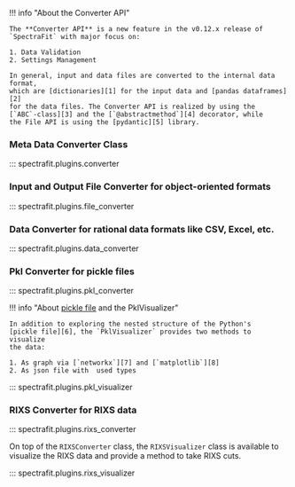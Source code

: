 !!! info "About the Converter API"

    The **Converter API** is a new feature in the v0.12.x release of
    `SpectraFit` with major focus on:

    1. Data Validation
    2. Settings Management

    In general, input and data files are converted to the internal data format,
    which are [dictionaries][1] for the input data and [pandas dataframes][2]
    for the data files. The Converter API is realized by using the
    [`ABC`-class][3] and the [`@abstractmethod`][4] decorator, while
    the File API is using the [pydantic][5] library.

### Meta Data Converter Class

::: spectrafit.plugins.converter

### Input and Output File Converter for object-oriented formats

::: spectrafit.plugins.file_converter

### Data Converter for rational data formats like CSV, Excel, etc.

::: spectrafit.plugins.data_converter

### Pkl Converter for pickle files

::: spectrafit.plugins.pkl_converter

!!! info "About [pickle file][6] and the PklVisualizer"

    In addition to exploring the nested structure of the Python's
    [pickle file][6], the `PklVisualizer` provides two methods to visualize
    the data:

    1. As graph via [`networkx`][7] and [`matplotlib`][8]
    2. As json file with  used types

::: spectrafit.plugins.pkl_visualizer

### RIXS Converter for RIXS data

::: spectrafit.plugins.rixs_converter

On top of the `RIXSConverter` class, the `RIXSVisualizer` class is
available to visualize the RIXS data and provide a method to take
RIXS cuts.

::: spectrafit.plugins.rixs_visualizer

[1]: https://docs.python.org/3/tutorial/datastructures.html#dictionaries
[2]: https://pandas.pydata.org/pandas-docs/stable/reference/api/pandas.DataFrame.html
[3]: https://docs.python.org/3/library/abc.html#abc.ABC
[4]: https://docs.python.org/3/library/abc.html#abc.abstractmethod
[5]: https://pydantic-docs.helpmanual.io/
[6]: https://docs.python.org/3/library/pickle.html
[7]: https://networkx.org
[8]: https://matplotlib.org

